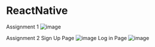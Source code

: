 # ReactNative
Assignment 1
![image](https://github.com/b2editsun/ReactNative/assets/138751676/1dc2a280-97f1-444e-b8de-3409e9be1598)

Assignment 2
Sign Up Page
![image](https://github.com/b2editsun/ReactNative/assets/138751676/a7126eb2-8496-4b37-9cd9-b526be97a13e)
Log in Page
![image](https://github.com/b2editsun/ReactNative/assets/138751676/01c52aa2-c2c0-42a2-a692-206e5d9450d9)



